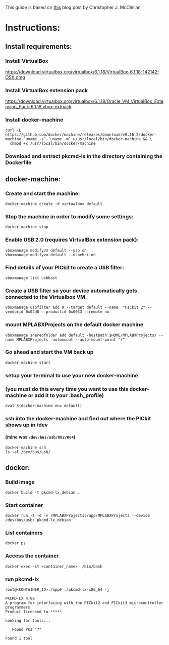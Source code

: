 This guide is based on [this](https://christopherjmcclellan.wordpress.com/2019/04/21/using-usb-with-docker-for-mac/) blog post by Christopher J. McClellan

# Instructions:

## Install requirements:
### Install VirtualBox
https://download.virtualbox.org/virtualbox/6.1.18/VirtualBox-6.1.18-142142-OSX.dmg
### Install VirtualBox extension pack
https://download.virtualbox.org/virtualbox/6.1.18/Oracle_VM_VirtualBox_Extension_Pack-6.1.18.vbox-extpack
### Install docker-machine
```
curl -L https://github.com/docker/machine/releases/download/v0.16.2/docker-machine-`uname -s`-`uname -m` >/usr/local/bin/docker-machine && \
  chmod +x /usr/local/bin/docker-machine
```
### Download and extract pkcmd-lx in the directory containing the Dockerfile

## docker-machine:

### Create and start the machine:
```
docker-machine create -d virtualbox default
```
### Stop the machine in order to modify some settings:
```
docker-machine stop
```
### Enable USB 2.0 (requires VirtualBox extension pack):
```
vboxmanage modifyvm default --usb on
vboxmanage modifyvm default --usbehci on
```
### Find details of your PICkit to create a USB filter:
```
vboxmanage list usbhost
```
### Create a USB filter so your device automatically gets connected to the Virtualbox VM.
```
vboxmanage usbfilter add 0 --target default --name  "PICkit 2" --vendorid 0x04d8 --productid 0x0033 --remote no
```
### mount MPLABXProjects on the default docker machine
```
vboxmanage sharedfolder add default -hostpath $HOME/MPLABXProjects/ --name MPLABXProjects -automount --auto-mount-point "/"
```
### Go ahead and start the VM back up
```
docker-machine start
```
### setup your terminal to use your new docker-machine
### (you must do this every time you want to use this docker-machine or add it to your .bash_profile)
```
eval $(docker-machine env default)
```
### ssh into the docker-machine and find out where the PICkit shows up in /dev 
#### (mine was `/dev/bus/usb/002/004`)
```
docker-machine ssh 
ls -al /dev/bus/usb/
``` 
## docker:
### Build image
```
docker build -t pkcmd-lx_debian .
```
### Start container
```
docker run -t -d -v /MPLABXProjects:/app/MPLABXProjects --device /dev/bus/usb/ pkcmd-lx_debian 
```
### List containers
```
docker ps
```
### Access the container 
```
docker exec -it <container_name>  /bin/bash
```
### run pkcmd-lx
```
root@<CONTAINER_ID>:/app# ./pkcmd-lx-x86_64 -j

PKCMD-LX 4.06
A program for interfacing with the PICkit2 and PICkit3 microcontroller programmers
Product licensed to *****

Looking for tools...

   Found PK2 "?"

Found 1 tool
```
